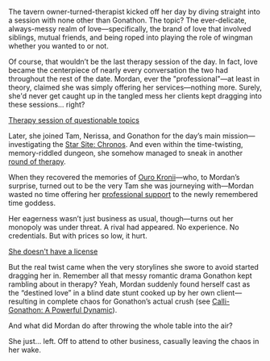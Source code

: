 <!-- title: Mordan Ramsey -->
<!-- status: Alive -->

The tavern owner-turned-therapist kicked off her day by diving straight into a session with none other than Gonathon. The topic? The ever-delicate, always-messy realm of love—specifically, the brand of love that involved siblings, mutual friends, and being roped into playing the role of wingman whether you wanted to or not.

Of course, that wouldn’t be the last therapy session of the day. In fact, love became the centerpiece of nearly every conversation the two had throughout the rest of the date. Mordan, ever the "professional"—at least in theory, claimed she was simply offering her services—nothing more. Surely, she'd never get caught up in the tangled mess her clients kept dragging into these sessions... right?

[Therapy session of questionable topics](#embed:https://www.youtube.com/live/AVolo2GU708?si=4AnsPPNT_wg8l5Ml&t=215)

Later, she joined Tam, Nerissa, and Gonathon for the day’s main mission—investigating the [Star Site: Chronos](https://www.youtube.com/live/AVolo2GU708?si=lAhFFA_4EjWnc_FJ&t=4562). And even within the time-twisting, memory-riddled dungeon, she somehow managed to sneak in another [round of therapy](https://www.youtube.com/live/AVolo2GU708?si=P7SB05k5Jd07spd9&t=7538).

When they recovered the memories of [Ouro Kronii](https://www.youtube.com/live/AVolo2GU708?si=SEplOgl1s3k3hXcx&t=7906)—who, to Mordan’s surprise, turned out to be the very Tam she was journeying with—Mordan wasted no time offering her [professional support](https://www.youtube.com/live/AVolo2GU708?si=1nQSEO7cubwb8rFH&t=8151) to the newly remembered time goddess.

Her eagerness wasn’t just business as usual, though—turns out her monopoly was under threat. A rival had appeared. No experience. No credentials. But with prices so low, it hurt.

[She doesn't have a license](#embed:https://www.youtube.com/live/AVolo2GU708?si=jllaYw_Lnzhq52cC&t=3403)

But the real twist came when the very storylines she swore to avoid started dragging her in. Remember all that messy romantic drama Gonathon kept rambling about in therapy? Yeah, Mordan suddenly found herself cast as the “destined love” in a blind date stunt cooked up by her own client—resulting in complete chaos for Gonathon’s actual crush (see [Calli-Gonathon: A Powerful Dynamic](#edge:calli-gigi)).

And what did Mordan do after throwing the whole table into the air?

She just... left. Off to attend to other business, casually leaving the chaos in her wake.